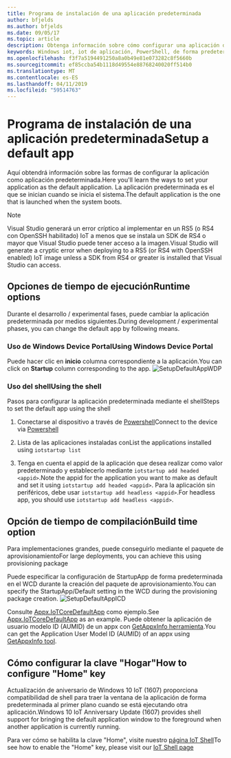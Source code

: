 ```yaml
---
title: Programa de instalación de una aplicación predeterminada
author: bfjelds
ms.author: bfjelds
ms.date: 09/05/17
ms.topic: article
description: Obtenga información sobre cómo configurar una aplicación de forma predeterminada con la de Windows Device Portal o el shell.
keywords: Windows iot, iot de aplicación, PowerShell, de forma predeterminada
ms.openlocfilehash: f3f7a5194491250a8a0b49e81e073282c8f5660b
ms.sourcegitcommit: ef85ccba54b1118d49554e88768240020ff514b0
ms.translationtype: MT
ms.contentlocale: es-ES
ms.lasthandoff: 04/11/2019
ms.locfileid: "59514763"
---
```

# <a name="setup-a-default-app"></a><span data-ttu-id="08c4d-104">Programa de instalación de una aplicación predeterminada</span><span class="sxs-lookup"><span data-stu-id="08c4d-104">Setup a default app</span></span>
<span data-ttu-id="08c4d-105">Aquí obtendrá información sobre las formas de configurar la aplicación como aplicación predeterminada.</span><span class="sxs-lookup"><span data-stu-id="08c4d-105">Here you'll learn the ways to set your application as the default application.</span></span> <span data-ttu-id="08c4d-106">La aplicación predeterminada es el que se inician cuando se inicia el sistema.</span><span class="sxs-lookup"><span data-stu-id="08c4d-106">The default application is the one that is launched when the system boots.</span></span>  

> [!NOTE]
> <span data-ttu-id="08c4d-107">Visual Studio generará un error críptico al implementar en un RS5 (o RS4 con OpenSSH habilitado) IoT a menos que se instala un SDK de RS4 o mayor que Visual Studio puede tener acceso a la imagen.</span><span class="sxs-lookup"><span data-stu-id="08c4d-107">Visual Studio will generate a cryptic error when deploying to a RS5 (or RS4 with OpenSSH enabled) IoT image unless a SDK from RS4 or greater is installed that Visual Studio can access.</span></span>

## <a name="runtime-options"></a><span data-ttu-id="08c4d-108">Opciones de tiempo de ejecución</span><span class="sxs-lookup"><span data-stu-id="08c4d-108">Runtime options</span></span>

<span data-ttu-id="08c4d-109">Durante el desarrollo / experimental fases, puede cambiar la aplicación predeterminada por medios siguientes.</span><span class="sxs-lookup"><span data-stu-id="08c4d-109">During development / experimental phases, you can change the default app by following means.</span></span>

### <a name="using-windows-device-portal"></a><span data-ttu-id="08c4d-110">Uso de Windows Device Portal</span><span class="sxs-lookup"><span data-stu-id="08c4d-110">Using Windows Device Portal</span></span>

<span data-ttu-id="08c4d-111">Puede hacer clic en **inicio** columna correspondiente a la aplicación.</span><span class="sxs-lookup"><span data-stu-id="08c4d-111">You can click on **Startup** column corresponding to the app.</span></span>
![SetupDefaultAppWDP](../media/SetupDefaultApp/DefaultAppWDP.png)

### <a name="using-the-shell"></a><span data-ttu-id="08c4d-113">Uso del shell</span><span class="sxs-lookup"><span data-stu-id="08c4d-113">Using the shell</span></span>

<span data-ttu-id="08c4d-114">Pasos para configurar la aplicación predeterminada mediante el shell</span><span class="sxs-lookup"><span data-stu-id="08c4d-114">Steps to set the default app using the shell</span></span> 

1. <span data-ttu-id="08c4d-115">Conectarse al dispositivo a través de [Powershell](../connect-your-device/PowerShell.md)</span><span class="sxs-lookup"><span data-stu-id="08c4d-115">Connect to the device via [Powershell](../connect-your-device/PowerShell.md)</span></span>

2. <span data-ttu-id="08c4d-116">Lista de las aplicaciones instaladas con</span><span class="sxs-lookup"><span data-stu-id="08c4d-116">List the applications installed using</span></span> `iotstartup list`

3. <span data-ttu-id="08c4d-117">Tenga en cuenta el appid de la aplicación que desea realizar como valor predeterminado y establecerlo mediante `iotstartup add headed <appid>`.</span><span class="sxs-lookup"><span data-stu-id="08c4d-117">Note the appid for the application you want to make as default and set it using `iotstartup add headed <appid>`.</span></span> <span data-ttu-id="08c4d-118">Para la aplicación sin periféricos, debe usar `iotstartup add headless <appid>`.</span><span class="sxs-lookup"><span data-stu-id="08c4d-118">For headless app, you should use `iotstartup add headless <appid>`.</span></span>


## <a name="build-time-option"></a><span data-ttu-id="08c4d-119">Opción de tiempo de compilación</span><span class="sxs-lookup"><span data-stu-id="08c4d-119">Build time option</span></span>

<span data-ttu-id="08c4d-120">Para implementaciones grandes, puede conseguirlo mediante el paquete de aprovisionamiento</span><span class="sxs-lookup"><span data-stu-id="08c4d-120">For large deployments, you can achieve this using provisioning package</span></span>

<span data-ttu-id="08c4d-121">Puede especificar la configuración de StartupApp de forma predeterminada en el WCD durante la creación del paquete de aprovisionamiento.</span><span class="sxs-lookup"><span data-stu-id="08c4d-121">You can specify the StartupApp/Default setting in the WCD during the provisioning package creation.</span></span>
![SetupDefaultAppICD](../media/SetupDefaultApp/DefaultAppICD.png)

<span data-ttu-id="08c4d-123">Consulte [Appx.IoTCoreDefaultApp](https://github.com/ms-iot/iot-adk-addonkit/tree/master/Workspace/Source-arm/Packages/Appx.IoTCoreDefaultApp/customizations.xml) como ejemplo.</span><span class="sxs-lookup"><span data-stu-id="08c4d-123">See [Appx.IoTCoreDefaultApp](https://github.com/ms-iot/iot-adk-addonkit/tree/master/Workspace/Source-arm/Packages/Appx.IoTCoreDefaultApp/customizations.xml) as an example.</span></span> <span data-ttu-id="08c4d-124">Puede obtener la aplicación de usuario modelo ID (AUMID) de un appx con [GetAppxInfo herramienta](https://github.com/ms-iot/iot-adk-addonkit/tree/master/Tools/GetAppxInfo.exe).</span><span class="sxs-lookup"><span data-stu-id="08c4d-124">You can get the Application User Model ID (AUMID) of an appx using [GetAppxInfo tool](https://github.com/ms-iot/iot-adk-addonkit/tree/master/Tools/GetAppxInfo.exe).</span></span>

## <a name="how-to-configure-home-key"></a><span data-ttu-id="08c4d-125">Cómo configurar la clave "Hogar"</span><span class="sxs-lookup"><span data-stu-id="08c4d-125">How to configure "Home" key</span></span>

<span data-ttu-id="08c4d-126">Actualización de aniversario de Windows 10 IoT (1607) proporciona compatibilidad de shell para traer la ventana de la aplicación de forma predeterminada al primer plano cuando se está ejecutando otra aplicación.</span><span class="sxs-lookup"><span data-stu-id="08c4d-126">Windows 10 IoT Anniversary Update (1607) provides shell support for bringing the default application window to the foreground when another application is currently running.</span></span>

<span data-ttu-id="08c4d-127">Para ver cómo se habilita la clave "Home", visite nuestro [página IoT Shell](https://docs.microsoft.com/windows/iot-core/develop-your-app/iotcoreshell#switching-between-apps-with-hid-injection-keys)</span><span class="sxs-lookup"><span data-stu-id="08c4d-127">To see how to enable the "Home" key, please visit our [IoT Shell page](https://docs.microsoft.com/windows/iot-core/develop-your-app/iotcoreshell#switching-between-apps-with-hid-injection-keys)</span></span>

